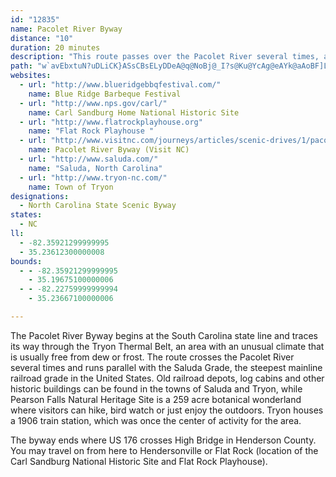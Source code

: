 ```yaml
---
id: "12835"
name: Pacolet River Byway
distance: "10"
duration: 20 minutes
description: "This route passes over the Pacolet River several times, and also goes through the unique Tryon Thermal Belt microclimate."
path: "w`avEbxtuN?uDLiCK}ASsCBsELyDDeA@q@NoBj@_I?s@Ku@YcAg@eAYk@aAoBF]Ly@zA_E~AgDXq@Dg@eAoH]kIe@{AiAaFe@kD^_E~@aDT]\\O`IcCbDc@fH_ClCkAj@GxAi@bCUb@QNQ@u@O]{@m@w@mA_AaCsBcDAo@~@kDMyAPmATMn@IbCp@RWNiANQ|CmBZ?|ExAxCzAfDDbCl@R?h@St@oAn@UrBb@~AEv@f@nBd@|AxAdAJb@KJMXq@Ns@?y@UmBIaBBq@`@}ABu@Im@_A_C?_@N_AEa@m@_ByBeCOa@Dc@TS|Bg@^i@A_@y@iDDg@Ze@lAq@Te@Hm@Kq@s@g@Sq@Lm@rAaBf@mAVcAN_BZuALkCGaAW_AuIuOe@{AM_AAeI~@yGX_AxBuARe@@_@Am@qAsBQk@SsBlAiH?yBI}Ai@oDyAkDUgCf@iLrAmLBeEIu@k@_BImAp@eHGo@i@kBy@qBMs@OoGKiO]yEq@aDmCeJsByHi@iDlAy`@J{[IiEsAeIQuI?yFzAaf@{@k\\JyC`CiO~ByEdAmC^sA|AcIr@kB~AwC\\aAhAiHX}@hA{AhHaHl@w@n@sAfEcMhAkBvJeGrEiDzJ_AzKgBx@YT]jE{J`BeClAy@rAY`KMnK|@~CW~@W`CsArDiDhHaIxBkDzAmFbFkU^eC~@gC"
websites:
  - url: "http://www.blueridgebbqfestival.com/"
    name: Blue Ridge Barbeque Festival
  - url: "http://www.nps.gov/carl/"
    name: Carl Sandburg Home National Historic Site
  - url: "http://www.flatrockplayhouse.org"
    name: "Flat Rock Playhouse "
  - url: "http://www.visitnc.com/journeys/articles/scenic-drives/1/pacolet-river-byway-mountain-scenic-drives"
    name: Pacolet River Byway (Visit NC)
  - url: "http://www.saluda.com/"
    name: "Saluda, North Carolina"
  - url: "http://www.tryon-nc.com/"
    name: Town of Tryon
designations:
  - North Carolina State Scenic Byway
states:
  - NC
ll:
  - -82.35921299999995
  - 35.23612300000008
bounds:
  - - -82.35921299999995
    - 35.19675100000006
  - - -82.22759999999994
    - 35.23667100000006

---
```


The Pacolet River Byway begins at the South Carolina state line and traces its way through the Tryon Thermal Belt, an area with an unusual climate that is usually free from dew or frost. The route crosses the Pacolet River several times and runs parallel with the Saluda Grade, the steepest mainline railroad grade in the United States. Old railroad depots, log cabins and other historic buildings can be found in the towns of Saluda and Tryon, while Pearson Falls Natural Heritage Site is a 259 acre botanical wonderland where visitors can hike, bird watch or just enjoy the
outdoors. Tryon houses a 1906 train station, which was once the center of activity for the area.

The byway ends where US 176 crosses High Bridge in Henderson
County. You may travel on from here to Hendersonville or Flat
Rock (location of the Carl Sandburg National Historic Site and Flat
Rock Playhouse).
